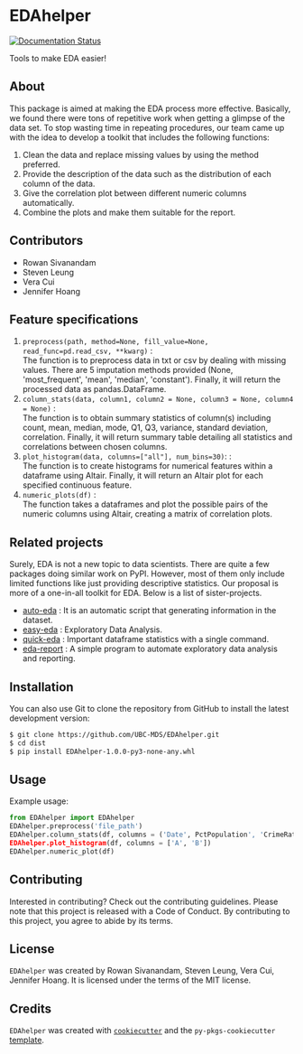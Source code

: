 # EDAhelper
[![Documentation Status](https://readthedocs.org/projects/edahelper/badge/?version=latest)](https://edahelper.readthedocs.io/en/latest/?badge=latest)

Tools to make EDA easier!

## About

This package is aimed at making the EDA process more effective. Basically, we found there were tons of repetitive work when getting a glimpse of the data set. To stop wasting time in repeating procedures, our team came up with the idea to develop a toolkit that includes the following functions:

  1. Clean the data and replace missing values by using the method preferred.
  2. Provide the description of the data such as the distribution of each column of the data.
  3. Give the correlation plot between different numeric columns automatically.
  4. Combine the plots and make them suitable for the report.

## Contributors

- Rowan Sivanandam
- Steven Leung
- Vera Cui
- Jennifer Hoang

## Feature specifications

  1. `preprocess(path, method=None, fill_value=None, read_func=pd.read_csv, **kwarg)` : <br>
  The function is to preprocess data in txt or csv by dealing with missing values. There are 5 imputation methods provided (None, 'most_frequent', 'mean', 'median', 'constant'). Finally, it will return the processed data as pandas.DataFrame.
  2. `column_stats(data, column1, column2 = None, column3 = None, column4 = None)` : <br>
  The function is to obtain summary statistics of column(s) including count, mean, median, mode, Q1, Q3, variance, standard deviation, correlation. Finally, it will return summary table detailing all statistics and correlations between chosen columns.
  3. `plot_histogram(data, columns=["all"], num_bins=30)`: : <br>
  The function is to create histograms for numerical features within a dataframe using Altair. Finally, it will return an Altair plot for each specified continuous feature.
  4. `numeric_plots(df)` : <br>
  The function takes a dataframes and plot the possible pairs of the numeric columns using Altair, creating a matrix of correlation plots.

  
## Related projects

Surely, EDA is not a new topic to data scientists. There are quite a few packages doing similar work on PyPI. However, most of them only include limited functions like just providing descriptive statistics. Our proposal is more of a one-in-all toolkit for EDA. Below is a list of sister-projects.

- [auto-eda](https://pypi.org/project/auto-eda/) : It is an automatic script that generating information in the dataset.
- [easy-eda](https://pypi.org/project/easy-eda/) : Exploratory Data Analysis.
- [quick-eda](https://pypi.org/project/quick-eda/) : Important dataframe statistics with a single command.
- [eda-report](https://pypi.org/project/eda-report/) : A simple program to automate exploratory data analysis and reporting.

## Installation

You can also use Git to clone the repository from GitHub to install the latest development version:
```bash
$ git clone https://github.com/UBC-MDS/EDAhelper.git
$ cd dist
$ pip install EDAhelper-1.0.0-py3-none-any.whl
```

## Usage

Example usage:
```python
from EDAhelper import EDAhelper
EDAhelper.preprocess('file_path')
EDAhelper.column_stats(df, columns = ('Date', PctPopulation', 'CrimeRatePerPop'))
EDAhelper.plot_histogram(df, columns = ['A', 'B'])
EDAhelper.numeric_plot(df) 
```

## Contributing

Interested in contributing? Check out the contributing guidelines. Please note that this project is released with a Code of Conduct. By contributing to this project, you agree to abide by its terms.

## License

`EDAhelper` was created by Rowan Sivanandam, Steven Leung, Vera Cui, Jennifer Hoang. It is licensed under the terms of the MIT license.

## Credits

`EDAhelper` was created with [`cookiecutter`](https://cookiecutter.readthedocs.io/en/latest/) and the `py-pkgs-cookiecutter` [template](https://github.com/py-pkgs/py-pkgs-cookiecutter).
